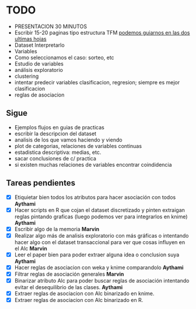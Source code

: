 # TODO
+ PRESENTACION 30 MINUTOS
+ Escribir 15-20 paginas tipo estructura TFM [podemos guiarnos en las dos ultimas hojas](http://masteres.ugr.es/ing-informatica/pages/info_academica/tfm/resoluciontfm1516/resoluciontfm/!)
+ Dataset Interpretarlo
+ Variables
+ Como seleccionamos el caso: sorteo, etc
+ Estudio de variables
+ análisis exploratorio
+ clustering
+ intentar predecir variables clasificacion, regresion; siempre es mejor clasificacion
+ reglas de asociacion

## Sigue

+ Ejemplos flujos en guias de practicas
+ escribir la descripcion del dataset
+ analisis de los que vamos haciendo y viendo
+ plot de categorias, relaciones de variables continuas
+ estadistica descriptiva: medias, etc.
+ sacar conclusiones de c/ practica
+ si existen muchas relaciones de variables encontrar coindidencia

## Tareas pendientes
- [x] Etiquietar bien todos los atributos para hacer asociación con todos **Aythami**
- [x] Hacer scripts en R que cojan el dataset discretizado y pinten extraigan reglas pintando graficas (luego podemos ver para integrarlos en knime) **Aythami**
- [x] Escribir algo de la memoria **Marvin**
- [x] Realizar algo más de analisis exploratorio con más gráficas o intentando hacer algo con el dataset transaccional para ver que cosas influyen en el Alc **Marvin**
- [x] Leer el paper bien para poder extraer alguna idea o conclusion suya **Aythami**
- [x] Hacer reglas de asociacion con weka y knime comparandolo **Aythami**
- [x] Filtrar reglas de asociación generales **Marvin**
- [x] Binarizar atributo Alc para poder buscar reglas de asociación intentando evitar el desequilibrio de las clases. **Aythami**
- [x] Extraer reglas de asociacion con Alc binarizado en knime.
- [x] Extraer reglas de asociacion con Alc binarizado en R.
